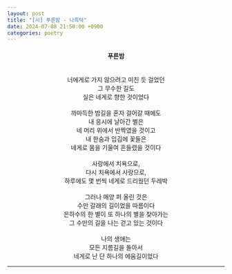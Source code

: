 ```yaml
---
layout: post
title: "[시] 푸른밤 - 나희덕"
date: 2024-07-08 21:50:00 +0900
categories: poetry
---
```


#### <center>푸른밤</center>
<br>
<center>
너에게로 가지 않으려고 미친 듯 걸었던<br>
그 무수한 길도 <br>
실은 네게로 향한 것이었다 <br>
 <br>
까마득한 밤길을 혼자 걸어갈 때에도 <br>
내 응시에 날아간 별은 <br>
네 머리 위에서 반짝였을 것이고 <br>
내 한숨과 입김에 꽃들은 <br>
네게로 몸을 기울여 흔들렸을 것이다 <br>
 <br>
사랑에서 치욕으로, <br>
다시 치욕에서 사랑으로,<br> 
하루에도 몇 번씩 네게로 드리웠던 두레박<br>
<br> 
그러나 매양 퍼 올린 것은 <br>
수만 갈래의 길이었을 따름이다<br> 
은하수의 한 별이 또 하나의 별을 찾아가는 <br>
그 수만의 길을 나는 걷고 있는 것이다 <br>
 <br>
나의 생애는 <br>
모든 지름길을 돌아서 <br>
네게로 난 단 하나의 에움길이었다<br>
</center>

* * *